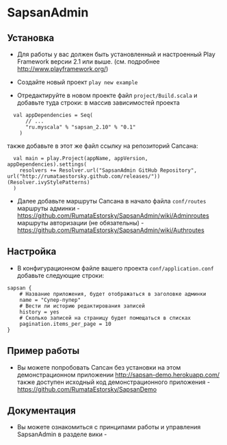 # SapsanAdmin


## Установка

* Для работы у вас должен быть установленный и настроенный Play Framework версии 2.1 или выше.
  (см. подробнее http://www.playframework.org/)

* Создайте новый проект `play new example`

* Отредактируйте в новом проекте файл `project/Build.scala` и добавьте туда строки:
  в массив зависимостей проекта
```
  val appDependencies = Seq(
      // ...
      "ru.myscala" % "sapsan_2.10" % "0.1"
    )
```
  также добавьте в этот же файл ссылку на репозиторий Сапсана:
```
  val main = play.Project(appName, appVersion, appDependencies).settings(
	resolvers += Resolver.url("SapsanAdmin GitHub Repository", url("http://rumataestorsky.github.com/releases/"))(Resolver.ivyStylePatterns)
  )
```

* Далее добавьте маршруты Сапсана в начало файла `conf/routes`
 маршруты админки - https://github.com/RumataEstorsky/SapsanAdmin/wiki/Adminroutes
 маршруты авторизации (не обязательны) - https://github.com/RumataEstorsky/SapsanAdmin/wiki/Authroutes

## Настройка

* В конфигурационном файле вашего проекта `conf/application.conf` добавьте следующие строки:

```
sapsan {
    # Название приложения, будет отображаться в заголовке админки
    name = "Супер-пупер"
    # Вести ли историю редактирования записей
    history = yes
    # Сколько записей на страницу будет помещаться в списках
    pagination.items_per_page = 10
}
```



## Пример работы

* Вы можете попробовать Сапсан без установки на этом демонстрационном приложении http://sapsan-demo.herokuapp.com/
  также доступен исходный код демонстрационного приложения - https://github.com/RumataEstorsky/SapsanDemo


## Документация

* Вы можете ознакомиться с принципами работы и управления SapsanAdmin в разделе вики -